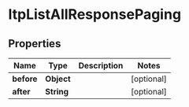 

# ItpListAllResponsePaging


## Properties

| Name | Type | Description | Notes |
|------------ | ------------- | ------------- | -------------|
|**before** | **Object** |  |  [optional] |
|**after** | **String** |  |  [optional] |




